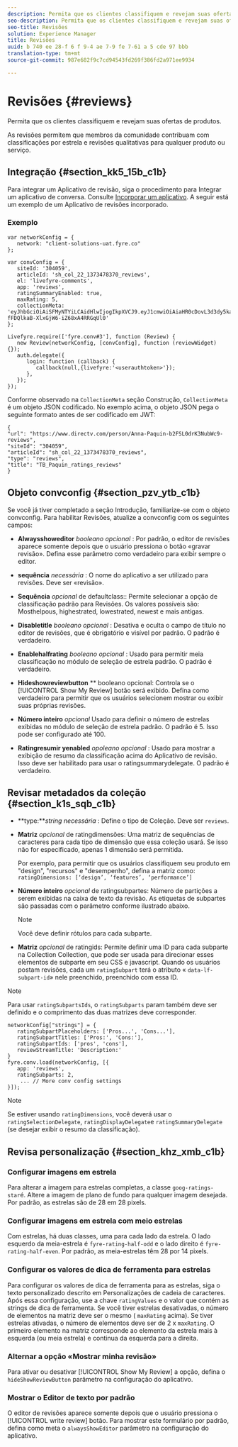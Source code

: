 ```yaml
---
description: Permita que os clientes classifiquem e revejam suas ofertas de produtos.
seo-description: Permita que os clientes classifiquem e revejam suas ofertas de produtos.
seo-title: Revisões
solution: Experience Manager
title: Revisões
uuid: b 740 ee 28-f 6 f 9-4 ae 7-9 fe 7-61 a 5 cde 97 bbb
translation-type: tm+mt
source-git-commit: 987e682f9c7cd94543fd269f386fd2a971ee9934

---
```



# Revisões {#reviews}

Permita que os clientes classifiquem e revejam suas ofertas de produtos.

As revisões permitem que membros da comunidade contribuam com classificações por estrela e revisões qualitativas para qualquer produto ou serviço.

## Integração {#section_kk5_15b_c1b}

Para integrar um Aplicativo de revisão, siga o procedimento para Integrar um aplicativo de conversa. Consulte [Incorporar um aplicativo](/help/implementation/c-livefyre-identity-comp/t-using-studio-to-connect-your-social-apps-to-your-livefyre-implementation.md). A seguir está um exemplo de um Aplicativo de revisões incorporado.

### Exemplo

```
var networkConfig = { 
   network: "client-solutions-uat.fyre.co" 
}; 
  
var convConfig = { 
   siteId: '304059', 
   articleId: 'sh_col_22_1373478370_reviews', 
   el: 'livefyre-comments', 
   app: 'reviews', 
   ratingSummaryEnabled: true, 
   maxRating: 5, 
   collectionMeta: 'eyJhbGciOiAiSFMyNTYiLCAidHlwIjogIkpXVCJ9.eyJ1cmwiOiAiaHR0cDovL3d3dy5kaXJlY3R2LmNvbS9wZXJzb24vQW5uYS1QYXF1aW4tYjJGU0wwZHJLM051YldjOS1yZXZpZXdzIiwgInNpdGVJZCI6ICIzMDQwNTkiLCAiYXJ0aWNsZUlkIjogInNoX2NvbF8yMl8xMzczNDc4MzcwX3Jldmlld3MiLCAidHlwZSI6ICJyZXZpZXdzIiwgInRpdGxlIjogIlRCX1BhcXVpbl9yYXRpbmdzX3Jldmlld3MifQ.hes3KMwygCG-fFDQlkaB-XlxGjW6-iZ68xA4RRGqUl0' 
}; 
  
Livefyre.require(['fyre.conv#3'], function (Review) { 
   new Review(networkConfig, [convConfig], function (reviewWidget) {}); 
   auth.delegate({ 
      login: function (callback) { 
         callback(null,{livefyre:'<userauthtoken>'}); 
      }, 
   }); 
});
```

Conforme observado na `CollectionMeta` seção Construção, `CollectionMeta` é um objeto JSON codificado. No exemplo acima, o objeto JSON pega o seguinte formato antes de ser codificado em JWT:

```
{ 
"url": "https://www.directv.com/person/Anna-Paquin-b2FSL0drK3NubWc9-reviews",  
"siteId": "304059",  
"articleId": "sh_col_22_1373478370_reviews",  
"type": "reviews",  
"title": "TB_Paquin_ratings_reviews" 
}
```

## Objeto convconfig {#section_pzv_ytb_c1b}

Se você já tiver completado a seção Introdução, familiarize-se com o objeto convconfig. Para habilitar Revisões, atualize a convconfig com os seguintes campos:

* **Alwaysshoweditor** *booleano opcional* : Por padrão, o editor de revisões aparece somente depois que o usuário pressiona o botão «gravar revisão». Defina esse parâmetro como verdadeiro para exibir sempre o editor.

* **sequência** *necessária* : O nome do aplicativo a ser utilizado para revisões. Deve ser «revisão».

* **Sequência** *opcional* de defaultclass:: Permite selecionar a opção de classificação padrão para Revisões. Os valores possíveis são: Mosthelpous, highestrated, lowestrated, newest e mais antigas.

* **Disabletitle** *booleano opcional* : Desativa e oculta o campo de título no editor de revisões, que é obrigatório e visível por padrão. O padrão é verdadeiro.

* **Enablehalfrating** *booleano opcional* : Usado para permitir meia classificação no módulo de seleção de estrela padrão. O padrão é verdadeiro.

* **Hideshowreviewbutton** ** booleano opcional: Controla se o [!UICONTROL Show My Review] botão será exibido. Defina como verdadeiro para permitir que os usuários selecionem mostrar ou exibir suas próprias revisões.

* **Número inteiro** *opcional* Usado para definir o número de estrelas exibidas no módulo de seleção de estrela padrão. O padrão é 5. Isso pode ser configurado até 100.

* **Ratingresumir yenabled** *opoleano opcional* : Usado para mostrar a exibição de resumo da classificação acima do Aplicativo de revisão. Isso deve ser habilitado para usar o ratingsummarydelegate. O padrão é verdadeiro.

## Revisar metadados da coleção {#section_k1s_sqb_c1b}

* **type:***string necessária* : Define o tipo de Coleção. Deve ser `reviews`.

* **Matriz** *opcional* de ratingdimensões: Uma matriz de sequências de caracteres para cada tipo de dimensão que essa coleção usará. Se isso não for especificado, apenas 1 dimensão será permitida.

   Por exemplo, para permitir que os usuários classifiquem seu produto em "design", "recursos" e "desempenho", defina a matriz como: `ratingDimensions: [‘design’, ‘features’, ‘performance’]`

* **Número inteiro** *opcional* de ratingsubpartes: Número de partições a serem exibidas na caixa de texto da revisão. As etiquetas de subpartes são passadas com o parâmetro conforme ilustrado abaixo.

   >[!NOTE]
   >Você deve definir rótulos para cada subparte.

* **Matriz** *opcional* de ratingids: Permite definir uma ID para cada subparte na Collection Collection, que pode ser usada para direcionar esses elementos de subparte em seu CSS e javascript. Quando os usuários postam revisões, cada um `ratingSubpart` terá o atributo « `data-lf-subpart-id`» nele preenchido, preenchido com essa ID.

>[!NOTE]
>
>Para usar `ratingSubpartsIds`, o `ratingSubparts` param também deve ser definido e o comprimento das duas matrizes deve corresponder.

```
networkConfig["strings"] = { 
   ratingSubpartPlaceholders: ['Pros...', 'Cons...'], 
   ratingSubpartTitles: ['Pros:', 'Cons:'], 
   ratingSubpartIds: ['pros', 'cons'], 
   reviewStreamTitle: 'Description:' 
} 
fyre.conv.load(networkConfig, [{ 
   app: 'reviews', 
   ratingSubparts: 2, 
    ... // More conv config settings 
}]);
```

>[!NOTE]
>
>Se estiver usando `ratingDimensions`, você deverá usar o `ratingSelectionDelegate`, `ratingDisplayDelegate`e `ratingSummaryDelegate` (se desejar exibir o resumo da classificação).

## Revisa personalização {#section_khz_xmb_c1b}

### Configurar imagens em estrela

Para alterar a imagem para estrelas completas, a classe `goog-ratings-star`é. Altere a imagem de plano de fundo para qualquer imagem desejada. Por padrão, as estrelas são de 28 em 28 pixels.

### Configurar imagens em estrela com meio estrelas

Com estrelas, há duas classes, uma para cada lado da estrela. O lado esquerdo da meia-estrela é `fyre-rating-half-odd` e o lado direito é `fyre-rating-half-even`. Por padrão, as meia-estrelas têm 28 por 14 pixels.

### Configurar os valores de dica de ferramenta para estrelas

Para configurar os valores de dica de ferramenta para as estrelas, siga o texto personalizado descrito em Personalizações de cadeia de caracteres. Após essa configuração, use a chave `ratingValues` e o valor que contém as strings de dica de ferramenta. Se você tiver estrelas desativadas, o número de elementos na matriz deve ser o mesmo ( `maxRating` acima). Se tiver estrelas ativadas, o número de elementos deve ser de 2 x `maxRating`. O primeiro elemento na matriz corresponde ao elemento da estrela mais à esquerda (ou meia estrela) e continua da esquerda para a direita.

### Alternar a opção «Mostrar minha revisão»

Para ativar ou desativar [!UICONTROL Show My Review] a opção, defina o `hideShowReviewButton` parâmetro na configuração do aplicativo.

### Mostrar o Editor de texto por padrão

O editor de revisões aparece somente depois que o usuário pressiona o [!UICONTROL write review] botão. Para mostrar este formulário por padrão, defina como meta o `alwaysShowEditor` parâmetro na configuração do aplicativo.
